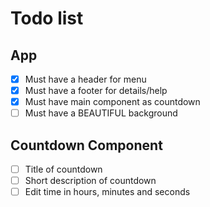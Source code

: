 # Todo list
## App
+ [x] Must have a header for menu
+ [x] Must have a footer for details/help
+ [x] Must have main component as countdown
+ [ ] Must have a BEAUTIFUL background

## Countdown Component
+ [ ] Title of countdown
+ [ ] Short description of countdown
+ [ ] Edit time in hours, minutes and seconds
